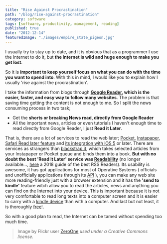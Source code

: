 ```yaml
---
title: "Rise Against Procrastination"
path: "/blog/rise-against-procrastination"
category: software
tags: [software, productivity, management, reading]
published: true
date: "2012-12-14"
featuredImage: "./images/empire_state_pigeon.jpg"
---
```


<p>
	I usually try to stay up to date, and it is obvious that as a programmer I use the Internet to do it, but <strong>the Internet is wild and huge enough to make you get lost</strong>.
</p>
<p>
	So it is <strong>important to keep yourself focus on what you can do with the time you want to spend into</strong>. With this in mind, I would like you to explain how I usually 'rise against the procrastination'.
</p>
<p>
	I take the information from blogs through <strong><a href='http://www.google.com/reader' target='_blank' rel="nofollow noopener noreferrer">Google Reader</a>, which is the easier, faster, and easy way to follow many websites</strong>. The problem is that saving time getting the content is not enough to me. So I split the news consuming process in two task;
	<ul>
		<li>Get the <strong>shorts or breaking News read, directly from Google Reader</strong></li>
		<li>All the important news, articles or even tutorials I haven't enough time to read directly from Google Reader, I just <strong>Read it Later</strong>.</li>
	</ul>
</p>
<p>
	That is, there are a lot of services to read the web later; <a href='http://getpocket.com/' target='_blank' rel="nofollow noopener noreferrer">Pocket</a>, <a href='http://www.instapaper.com/' target='_blank' rel="nofollow noopener noreferrer">Instapaper</a>, <a href='http://support.apple.com/kb/PH5074' target='_blank' rel="nofollow noopener noreferrer">Safari Read later feature</a> and <a href='http://howto.cnet.com/8301-11310_39-20120219-285/how-to-use-the-new-safari-features-in-ios-5/' target='_blank' rel="nofollow noopener noreferrer">its integration with iOS 5</a> or later. There are services as strangers than <a href='http://blackstrap.it' target='_blank' rel="nofollow noopener noreferrer">blackstrap.it</a>, which takes selected articles from your Instapaper or Pocket queue and binds them into a book. <strong>But with no doubt the best 'Read it Later' service was <a href='http://www.readability.com/' target='_blank' rel="nofollow noopener noreferrer">Readability</a></strong> (no longer available..., <a href='https://blogging.com/rss-dead' target='_blank' rel="nofollow noopener noreferrer">here</a></strong> a 2018 guide of the best RSS Readers). Its usability is awesome, it has got applications for most of Operative Systems ( officials and unofficially applications through its <a href='https://www.readability.com/developers/api' target='_blank' rel="nofollow noopener noreferrer">API</a> ), you can make any web site more reading-friendly just with a browser extension and it has the <strong>'send to kindle'</strong> feature witch allow you to read the articles, news and anything you can find on the Internet into your device. This is important because it is not very comfortable to read long texts into a computer screen and it is easier to carry with a <a href='https://kindle.amazon.com/' target='_blank' rel="nofollow noopener noreferrer">kindle device</a> than with a computer. And last but not least, it is thoroughly <a href='https://www.readability.com/learn-more' target='_blank' rel="nofollow noopener noreferrer">free</a>!.
</p>
<p>
	So with a good plan to read, the Internet can be tamed without spending too much time.
</p>
<blockquote class='pull-right'>Image by Flickr user <a href='http://www.flickr.com/photos/villes/2865833414/in/photostream/' target='_blank' rel="nofollow noopener noreferrer">ZeroOne</a> <cite title='Creative Commons license'>used under a Creative Commons license.</cite></blockquote>
